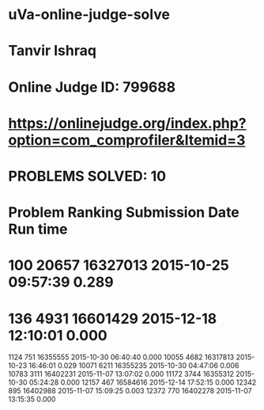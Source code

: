 # uVa-online-judge-solve

# Tanvir Ishraq
# Online Judge ID:	799688
# https://onlinejudge.org/index.php?option=com_comprofiler&Itemid=3

# PROBLEMS SOLVED: 10

# Problem	Ranking	Submission	        Date	     Run time
# 100	    20657	  16327013	2015-10-25 09:57:39	0.289
# 136	    4931	  16601429	2015-12-18 12:10:01	0.000
1124	  751	    16355555	2015-10-30 06:40:40	0.000
10055	  4682	  16317813	2015-10-23 16:46:01	0.029
10071	  6211	  16355235	2015-10-30 04:47:06	0.006
10783	  3111	  16402231	2015-11-07 13:07:02	0.000
11172	  3744	  16355312	2015-10-30 05:24:28	0.000
12157	  467	    16584616	2015-12-14 17:52:15	0.000
12342	  895	    16402988	2015-11-07 15:09:25	0.003
12372	  770	    16402278	2015-11-07 13:15:35	0.000
